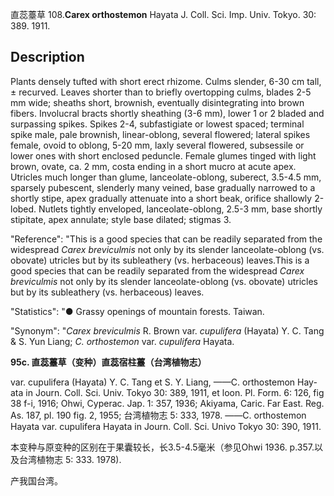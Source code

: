 直蕊薹草
108.**Carex orthostemon** Hayata J. Coll. Sci. Imp. Univ. Tokyo. 30: 389. 1911.

## Description
Plants densely tufted with short erect rhizome. Culms slender, 6-30 cm tall, ± recurved. Leaves shorter than to briefly overtopping culms, blades 2-5 mm wide; sheaths short, brownish, eventually disintegrating into brown fibers. Involucral bracts shortly sheathing (3-6 mm), lower 1 or 2 bladed and surpassing spikes. Spikes 2-4, subfastigiate or lowest spaced; terminal spike male, pale brownish, linear-oblong, several flowered; lateral spikes female, ovoid to oblong, 5-20 mm, laxly several flowered, subsessile or lower ones with short enclosed peduncle. Female glumes tinged with light brown, ovate, ca. 2 mm, costa ending in a short mucro at acute apex. Utricles much longer than glume, lanceolate-oblong, suberect, 3.5-4.5 mm, sparsely pubescent, slenderly many veined, base gradually narrowed to a shortly stipe, apex gradually attenuate into a short beak, orifice shallowly 2-lobed. Nutlets tightly enveloped, lanceolate-oblong, 2.5-3 mm, base shortly stipitate, apex annulate; style base dilated; stigmas 3.

  "Reference": "This is a good species that can be readily separated from the widespread *Carex breviculmis* not only by its slender lanceolate-oblong (vs. obovate) utricles but by its subleathery (vs. herbaceous) leaves.This is a good species that can be readily separated from the widespread *Carex breviculmis* not only by its slender lanceolate-oblong (vs. obovate) utricles but by its subleathery (vs. herbaceous) leaves.

  "Statistics": "● Grassy openings of mountain forests. Taiwan.

  "Synonym": "*Carex breviculmis* R. Brown var. *cupulifera* (Hayata) Y. C. Tang &amp; S. Yun Liang; *C. orthostemon* var. *cupulifera* Hayata.

**95c. 直蕊薹草（变种）直蕊宿柱薹（台湾植物志）**

var. cupulifera (Hayata) Y. C. Tang et S. Y. Liang, ——C. orthostemon Hay-ata in Journ. Coll. Sci. Univ. Tokyo 30: 389, 1911, et loon. Pl. Form. 6: 126, fig 38 f-i, 1916; Ohwi, Cyperac. Jap. 1: 357, 1936; Akiyama, Caric. Far East. Reg. As. 187, pl. 190 fig. 2, 1955; 台湾植物志 5: 333, 1978. ——C. orthostemon Hayata var. cupulifera Hayata in Journ. Coll. Sci. Univo Tokyo 30: 390, 1911.

本变种与原变种的区别在于果囊较长，长3.5-4.5毫米（参见Ohwi 1936. p.357.以及台湾植物志 5: 333. 1978).

产我国台湾。
